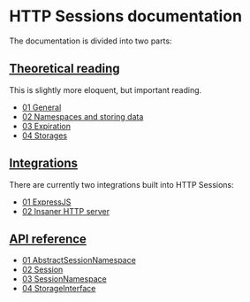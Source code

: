 # HTTP Sessions documentation

The documentation is divided into two parts:

## [Theoretical reading](theoretical-reading/index.md)

This is slightly more eloquent, but important reading.

 - [01 General](theoretical-reading/01-general.md)
 - [02 Namespaces and storing data](theoretical-reading/02-namespaces-and-storing-data.md)
 - [03 Expiration](theoretical-reading/03-expiration.md)
 - [04 Storages](theoretical-reading/04-storages.md)

## [Integrations](integrations/index.md)

There are currently two integrations built into HTTP Sessions:

 - [01 ExpressJS](integrations/01-express.md)
 - [02 Insaner HTTP server](integrations/02-insaner.md)

## [API reference](api/index.md)

 - [01 AbstractSessionNamespace](api/01-abstract-session-namespace.md)
 - [02 Session](api/02-session.md)
 - [03 SessionNamespace](api/03-session-namespace.md)
 - [04 StorageInterface](api/04-storage-interface.md)
